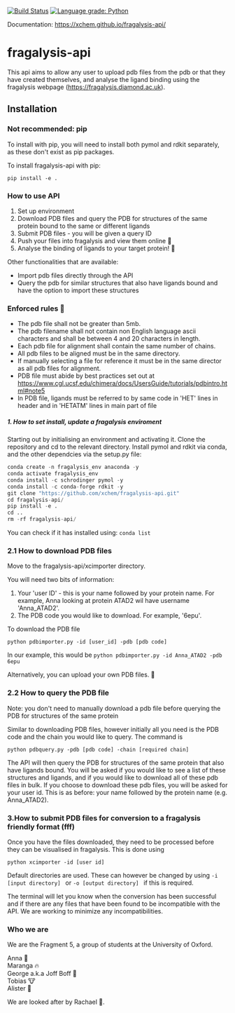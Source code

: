 [![Build Status](https://travis-ci.org/xchem/fragalysis-api.svg?branch=master)](https://travis-ci.org/xchem/fragalysis-api)
[![Language grade: Python](https://img.shields.io/lgtm/grade/python/g/xchem/fragalysis-api.svg?logo=lgtm&logoWidth=18)](https://lgtm.com/projects/g/xchem/fragalysis-api/context:python)

Documentation: https://xchem.github.io/fragalysis-api/

# fragalysis-api

This api aims to allow any user to upload pdb files from the pdb or that they have created themselves, and analyse the ligand binding using the fragalysis webpage (https://fragalysis.diamond.ac.uk).

## Installation

### Not recommended: pip
To install with pip, you will need to install both pymol and rdkit separately, as these don't exist as pip packages. 

To install fragalysis-api with pip:
```
pip install -e .
```

### How to use API

1. Set up environment
2. Download PDB files and query the PDB for structures of the same protein bound to the same or different ligands
3. Submit PDB files - you will be given a query ID 
4. Push your files into fragalysis and view them online :construction:
5. Analyse the binding of ligands to your target protein! :construction:

Other functionalities that are available:
- Import pdb files directly through the API
- Query the pdb for similar structures that also have ligands bound and have the option to import these structures


### Enforced rules :scroll:

* The pdb file shall not be greater than 5mb.
* The pdb filename shall not contain non English language ascii characters and shall be between 4 and 20 characters in length.
* Each pdb file for alignment shall contain the same number of chains.
* All pdb files to be aligned must be in the same directory.
* If manually selecting a file for reference it must be in the same director as all pdb files for alignment. 
* PDB file must abide by best practices set out at https://www.cgl.ucsf.edu/chimera/docs/UsersGuide/tutorials/pdbintro.html#note5
* In PDB file, ligands must be referred to by same code in 'HET' lines in header and in 'HETATM' lines in main part of file


##### 1. How to set install, update a fragalysis enviroment

Starting out by initialising an environment and activating it. Clone the repository and cd to the relevant directory. Install pymol and rdkit via conda, and the other dependcies via the setup.py file:
```python
conda create -n fragalysis_env anaconda -y
conda activate fragalysis_env
conda install -c schrodinger pymol -y
conda install -c conda-forge rdkit -y
git clone "https://github.com/xchem/fragalysis-api.git"
cd fragalysis-api/
pip install -e .
cd ..
rm -rf fragalysis-api/

```
You can check if it has installed using:    ```conda list```

### 2.1 How to download PDB files

Move to the fragalysis-api/xcimporter directory. 

You will need two bits of information:
1. Your 'user ID' - this is your name followed by your protein name. For example, Anna looking at protein ATAD2 wil have username 'Anna_ATAD2'.
2. The PDB code you would like to download. For example, '6epu'.

To download the PDB file 
```
python pdbimporter.py -id [user_id] -pdb [pdb code]
```
In our example, this would be 
```python pdbimporter.py -id Anna_ATAD2 -pdb 6epu```

Alternatively, you can upload your own PDB files. :construction:

### 2.2 How to query the PDB file

Note: you don't need to manually download a pdb file before querying the PDB for structures of the same protein

Similar to downloading PDB files, however initially all you need is the PDB code and the chain you would like to query. The command is 
```
python pdbquery.py -pdb [pdb code] -chain [required chain]
```
The API will then query the PDB for structures of the same protein that also have ligands bound. You will be asked if you would like to see a list of these structures and ligands, and if you would like to download all of these pdb files in bulk. If you choose to download these pdb files, you will be asked for your user id. This is as before: your name followed by the protein name (e.g. Anna_ATAD2).

### 3.How to submit PDB files for conversion to a fragalysis friendly format (fff)

Once you have the files downloaded, they need to be processed before they can be visualised in fragalysis. This is done using
```
python xcimporter -id [user id] 
```
Default directories are used. These can however be changed by using ```-i [input directory] ``` or   ```-o [output directory] ``` if this is required.

The terminal will let you know when the conversion has been successful and if there are any files that have been found to be incompatible with the API. We are working to minimize any incompatibilities.

### Who we are

We are the Fragment 5, a group of students at the University of Oxford.

Anna :whale:   
Maranga :fire:  
George a.k.a Joff Boff :poop:  
Tobias :cow:  
Alister :panda_face:  

We are looked after by Rachael :crown:. 




